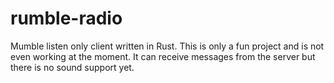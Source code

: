 # rumble-radio
Mumble listen only client written in Rust.
This is only a fun project and is not even working at the moment. It can receive messages from the server but there is no sound support yet.